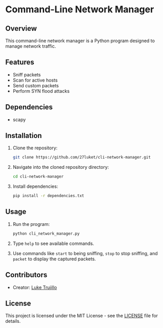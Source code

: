 # Command-Line Network Manager

## Overview
This command-line network manager is a Python program designed to manage network traffic.

## Features
- Sniff packets
- Scan for active hosts
- Send custom packets
- Perform SYN flood attacks

## Dependencies
- scapy

## Installation
1. Clone the repository:

    ```bash
    git clone https://github.com/27luket/cli-network-manager.git
    ```

2. Navigate into the cloned repository directory:

    ```bash
    cd cli-network-manager
    ```

3. Install dependencies:

    ```bash
    pip install -r dependencies.txt
    ```

## Usage
1. Run the program:

    ```bash
    python cli_network_manager.py
    ```

2. Type `help` to see available commands.

3. Use commands like `start` to being sniffing, `stop` to stop sniffing, and `packet` to display the captured packets.


## Contributors
- Creator: [Luke Trujillo](https://github.com/27luket)

## License
This project is licensed under the MIT License - see the [LICENSE](LICENSE) file for details.
